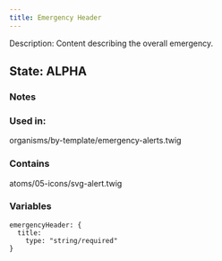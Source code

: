 ```yaml
---
title: Emergency Header
---
```

Description: Content describing the overall emergency.
## State: ALPHA
###  Notes

### Used in: 
organisms/by-template/emergency-alerts.twig 

### Contains
atoms/05-icons/svg-alert.twig

### Variables 
~~~ 
emergencyHeader: {
  title: 
    type: "string/required"
}
~~~